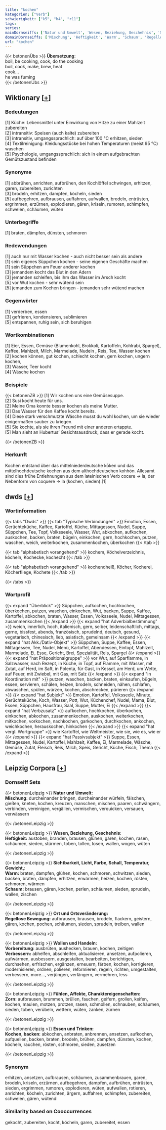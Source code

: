 ```yaml
---
title: "kochen"
kategorien: ["Verb"]
schwierigkeit: ["k5", "h4", "r11"]
tags:
series:
mainDornseiffs: ['Natur und Umwelt', 'Wesen, Beziehung, Geschehnis', 'Sichtbarkeit, Licht, Farbe, Schall, Temperatur, Gewicht,', 'Ort und Ortsveränderung', 'Wollen und Handeln', 'Fühlen, Affekte, Charaktereigenschaften', 'Essen und Trinken']
domainDornseiffs: ['Mischung', 'Heftigkeit', 'Warm', 'Schaum', 'Regellose Bewegung', 'Vorbereitung', 'Verbessern', 'Zorn', 'Kochen, backen']
url: "kochen"
---
```


{{< betonenÜbs >}}
**Übersetzung:**  
boil, be cooking, cook, do the cooking  
boil, cook, make, brew, heat  
cook...  
he was fuming  
{{< /betonenÜbs >}}

## Wiktionary [[+](https://de.wiktionary.org/wiki/kochen)]

### Bedeutungen
[1] Küche: Lebensmittel unter Einwirkung von Hitze zu einer Mahlzeit zubereiten  
[2] intransitiv: Speisen (auch kalte) zubereiten  
[3] intransitiv, umgangssprachlich: auf über 100 °C erhitzen, sieden  
[4] Textilreinigung: Kleidungsstücke bei hohen Temperaturen (meist 95 °C) waschen  
[5] Psychologie, umgangssprachlich: sich in einem aufgebrachten Gemütszustand befinden  

### Synonyme
[1] abbrühen, anrichten, aufbrühen, den Kochlöffel schwingen, erhitzen, garen, zubereiten, zurichten  
[3] brodeln, erhitzen, dampfen, köcheln, sieden  
[5] aufbegehren, aufbrausen, auffahren, aufwallen, brodeln, entrüsten, ergrimmen, erzürnen, explodieren, gären, kriseln, rumoren, schimpfen, schwelen, schäumen, wüten  

### Unterbegriffe
[1] braten, dämpfen, dünsten, schmoren  

### Redewendungen
[1] auch nur mit Wasser kochen - auch nicht besser sein als andere  
[1] sein eigenes Süppchen kochen - seine eigenen Geschäfte machen  
[1] sein Süppchen am Feuer anderer kochen  
[3] jemandem kocht das Blut in den Adern  
[3] jemanden schleifen, bis ihm das Wasser im Arsch kocht  
[5] vor Wut kochen - sehr wütend sein  
[5] jemanden zum Kochen bringen - jemanden sehr wütend machen  

### Gegenwörter
[1] verderben, essen  
[3] gefrieren, kondensieren, sublimieren  
[5] entspannen, ruhig sein, sich beruhigen  

### Wortkombinationen
[1] Eier, Essen, Gemüse (Blumenkohl, Brokkoli, Kartoffeln, Kohlrabi, Spargel), Kaffee, Mahlzeit, Milch, Marmelade, Nudeln , Reis, Tee, Wasser kochen  
[2] kochen können, gut kochen, schlecht kochen, gern kochen, ungern kochen,  
[3] Wasser, Teer kocht  
[4] Wäsche kochen  

### Beispiele
{{< betonenZB >}}
[1] Wir kochen uns eine Gemüsesuppe.  
[2] Susi kocht heute für uns.  
[2] Meine Oma konnte besser kochen als meine Mutter.  
[3] Das Wasser für den Kaffee kocht bereits.  
[4] Diese stark verschmutzte Wäsche musst du wohl kochen, um sie wieder einigermaßen sauber zu kriegen.  
[5] Sie kochte, als sie ihren Freund mit einer anderen ertappte.  
[5] Man sieht an Hubertus’ Gesichtsausdruck, dass er gerade kocht.  

{{< /betonenZB >}}
### Herkunft
Kochen entstand über das mittelniederdeutsche kōken und das mittelhochdeutsche kochen aus dem althochdeutschen kohhōn. Allesamt sind dies frühe Entlehnungen aus dem lateinischen Verb cocere → la, der Nebenform von coquere → la (kochen, sieden).[1]  



## dwds [[+](https://www.dwds.de/wb/kochen)]

### Wortinformation
{{< tabs "Dwds" >}}
{{< tab "Typische Verbindungen" >}}
Emotion, Essen, Gerüchteküche, Kaffee, Kartoffel, Küche, Mittagessen, Nudel, Suppe, Süppchen, Tee, Topf, Volksseele, Wasser, Wut, abkochen, aufkochen, auskochen, backen, braten, bügeln, einkochen, gern, hochkochen, putzen, waschen, weich, weiterkochen, zusammenkochen, überkochen
{{< /tab >}}

{{< tab "alphabetisch vorangehend" >}}
kochem, Köchelverzeichnis, köcheln, Kochecke, kochecht
{{< /tab >}}

{{< tab "alphabetisch vorangehend" >}}
kochendheiß, Köcher, Kocherei, Köcherfliege, Kochete
{{< /tab >}}

{{< /tabs >}}

### Wortprofil
{{< expand "Überblick" >}} Süppchen, aufkochen, hochkochen, überkochen, putzen, waschen, einkochen, Wut, backen, Suppe, Kaffee, Kartoffel, abkochen, braten, Wasser, Essen, Volksseele, Nudel, Mittagessen, zusammenkochen {{< /expand >}}
{{< expand "hat Adverbialbestimmung" >}} weich, innerlich, hoch, italienisch, gern, selber, leidenschaftlich, mittags, gerne, bissfest, abends, französisch, sprudelnd, deutsch, gesund, vegetarisch, chinesisch, lieb, asiatisch, gemeinsam {{< /expand >}}
{{< expand "hat Akk./Dativ-Objekt" >}} Süppchen, Suppe, Kaffee, Essen, Mittagessen, Tee, Nudel, Menü, Kartoffel, Abendessen, Eintopf, Mahlzeit, Marmelade, Ei, Esse, Gericht, Brei, Spezialität, Reis, Spargel {{< /expand >}}
{{< expand "hat Präpositionalgruppe" >}} vor Wut, auf Sparflamme, in Salzwasser, nach Rezept, in Küche, in Topf, auf Flamme, mit Wasser, mit Zutat, auf Herd, im Saft, in Polenta, für Gast, in Kessel, am Herd, um Wette, auf Feuer, mit Zwiebel, mit Gas, mit Salz {{< /expand >}}
{{< expand "in Koordination mit" >}} putzen, waschen, backen, braten, einkaufen, bügeln, essen, servieren, schälen, heizen, brodeln, schneiden, nähen, schlafen, abwaschen, spülen, würzen, kochen, abschrecken, pürieren {{< /expand >}}
{{< expand "hat Subjekt" >}} Emotion, Kartoffel, Volksseele, Minute, Gerüchteküche, Koch, Wasser, Pott, Wut, Küchenchef, Nudel, Mama, Blut, Essen, Süppchen, Hausfrau, Saal, Suppe, Mutter, Ei {{< /expand >}}
{{< expand "hat Verbzusatz" >}} aufkochen, hochkochen, überkochen, einkochen, abkochen, zusammenkochen, auskochen, weiterkochen, mitkochen, vorkochen, nachkochen, garkochen, durchkochen, ankochen, weichkochen, herauskochen, hinkochen {{< /expand >}}
{{< expand "hat vergl. Wortgruppe" >}} wie Kartoffel, wie Weltmeister, wie sie, wie es, wie er {{< /expand >}}
{{< expand "hat Passivsubjekt" >}} Suppe, Essen, Mittagessen, Nudel, Kartoffel, Mahlzeit, Kaffee, Ei, Marmelade, Wäsche, Gemüse, Zutat, Fleisch, Reis, Milch, Speis, Gericht, Küche, Fisch, Thema {{< /expand >}}

## Leipzig Corpora [[+](https://corpora.uni-leipzig.de/en/res?word=kochen&corpusId=deu_newscrawl-public_2018)]

### Dornseiff Sets
{{< betonenLeipzig >}}
**Natur und Umwelt:**  
**Mischung:** durcheinander bringen, durcheinander würfeln, fälschen, gießen, kneten, kochen, kreuzen, manschen, mischen, paaren, schwängern, verbinden, vereinigen, vergällen, vermischen, verquicken, versauen, verwässern  

{{< /betonenLeipzig >}}


{{< betonenLeipzig >}}
**Wesen, Beziehung, Geschehnis:**  
**Heftigkeit:** austoben, branden, brausen, glühen, gären, kochen, rasen, schäumen, sieden, stürmen, toben, tollen, tosen, wallen, wogen, wüten  

{{< /betonenLeipzig >}}


{{< betonenLeipzig >}}
**Sichtbarkeit, Licht, Farbe, Schall, Temperatur, Gewicht,:**  
**Warm:** braten, dampfen, glühen, kochen, schmoren, schwitzen, sieden, backen, braten, dämpfen, erhitzen, erwärmen, heizen, kochen, rösten, schmoren, wärmen  
**Schaum:** brausen, gären, kochen, perlen, schäumen, sieden, sprudeln, wallen, zischen  

{{< /betonenLeipzig >}}


{{< betonenLeipzig >}}
**Ort und Ortsveränderung:**  
**Regellose Bewegung:** aufbrausen, brausen, brodeln, flackern, geistern, gären, kochen, pochen, schäumen, sieden, sprudeln, treiben, wallen  

{{< /betonenLeipzig >}}


{{< betonenLeipzig >}}
**Wollen und Handeln:**  
**Vorbereitung:** ausbrüten, aushecken, brauen, kochen, zeitigen  
**Verbessern:** abhelfen, abschleifen, aktualisieren, ansetzen, aufpolieren, aufwärmen, ausbessern, ausgestalten, bearbeiten, berichtigen, durchsehen, erfrischen, ergänzen, erneuern, färben, kochen, korrigieren, modernisieren, ordnen, polieren, reformieren, regeln, richten, umgestalten, verbessern, more..., verjüngen, verlängern, vermehren, less  

{{< /betonenLeipzig >}}


{{< betonenLeipzig >}}
**Fühlen, Affekte, Charaktereigenschaften:**  
**Zorn:** aufbrausen, brummen, brüllen, fauchen, geifern, grollen, keifen, kochen, maulen, motzen, protzen, rasen, schmollen, schnauben, schäumen, sieden, toben, verübeln, wettern, wüten, zanken, zürnen  

{{< /betonenLeipzig >}}


{{< betonenLeipzig >}}
**Essen und Trinken:**  
**Kochen, backen:** abkochen, anbraten, anbrennen, ansetzen, aufkochen, aufquellen, backen, braten, brodeln, brühen, dampfen, dünsten, kochen, köcheln, rauchen, rösten, schmoren, sieden, zusetzen  

{{< /betonenLeipzig >}}

### Synonym
erhitzen, ansetzen, aufbrausen, schäumen, zusammenbrauen, garen, brodeln, kriseln, erzürnen, aufbegehren, dampfen, aufbrühen, entrüsten, sieden, ergrimmen, rumoren, explodieren, wüten, aufwallen, rotieren, anrichten, köcheln, zurichten, ärgern, auffahren, schimpfen, zubereiten, schwelen, gären, wütend


### Similarity based on Cooccurrences
gekocht, zubereiten, kocht, köcheln, garen, zubereitet, essen

